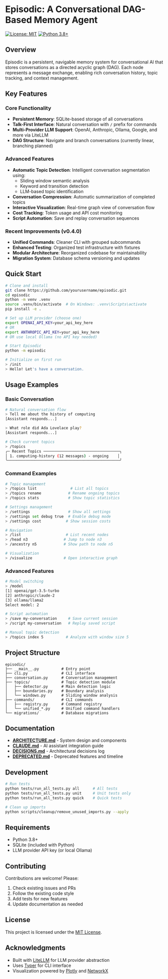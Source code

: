 # Episodic: A Conversational DAG-Based Memory Agent

[![License: MIT](https://img.shields.io/badge/License-MIT-blue.svg)](LICENSE)
[![Python 3.8+](https://img.shields.io/badge/python-3.8+-blue.svg)](https://www.python.org/downloads/)

## Overview

Episodic is a persistent, navigable memory system for conversational AI that stores conversations as a directed acyclic graph (DAG). Each node represents a message exchange, enabling rich conversation history, topic tracking, and context management.

## Key Features

### Core Functionality
- **Persistent Memory**: SQLite-based storage of all conversations
- **Talk-First Interface**: Natural conversation with `/` prefix for commands
- **Multi-Provider LLM Support**: OpenAI, Anthropic, Ollama, Google, and more via LiteLLM
- **DAG Structure**: Navigate and branch conversations (currently linear, branching planned)

### Advanced Features
- **Automatic Topic Detection**: Intelligent conversation segmentation using:
  - Sliding window semantic analysis
  - Keyword and transition detection
  - LLM-based topic identification
- **Conversation Compression**: Automatic summarization of completed topics
- **Interactive Visualization**: Real-time graph view of conversation flow
- **Cost Tracking**: Token usage and API cost monitoring
- **Script Automation**: Save and replay conversation sequences

### Recent Improvements (v0.4.0)
- **Unified Commands**: Cleaner CLI with grouped subcommands
- **Enhanced Testing**: Organized test infrastructure with fixtures
- **Modular Architecture**: Reorganized codebase for maintainability
- **Migration System**: Database schema versioning and updates

## Quick Start

```bash
# Clone and install
git clone https://github.com/yourusername/episodic.git
cd episodic
python -m venv .venv
source .venv/bin/activate  # On Windows: .venv\Scripts\activate
pip install -e .

# Set up LLM provider (choose one)
export OPENAI_API_KEY=your_api_key_here
# OR
export ANTHROPIC_API_KEY=your_api_key_here
# OR use local Ollama (no API key needed)

# Start Episodic
python -m episodic

# Initialize on first run
> /init
> Hello! Let's have a conversation.
```

## Usage Examples

### Basic Conversation

```bash
# Natural conversation flow
> Tell me about the history of computing
[Assistant responds...]

> What role did Ada Lovelace play?
[Assistant responds...]

# Check current topics
> /topics
╭─ Recent Topics ──────────────────────────────────╮
│ 1. computing-history (12 messages) - ongoing    │
╰──────────────────────────────────────────────────╯
```

### Command Examples

```bash
# Topic management
> /topics list               # List all topics
> /topics rename            # Rename ongoing topics
> /topics stats             # Show topic statistics

# Settings management
> /settings                 # Show all settings
> /settings set debug true  # Enable debug mode
> /settings cost           # Show session costs

# Navigation
> /list                    # List recent nodes
> /head n3                # Jump to node n3
> /ancestry n5            # Show path to node n5

# Visualization
> /visualize              # Open interactive graph
```

### Advanced Features

```bash
# Model switching
> /model
[1] openai/gpt-3.5-turbo
[2] anthropic/claude-2
[3] ollama/llama2
Select model: 2

# Script automation
> /save my-conversation     # Save current session
> /script my-conversation   # Replay saved script

# Manual topic detection
> /topics index 5          # Analyze with window size 5
```

## Project Structure

```
episodic/
├── __main__.py          # Entry point
├── cli.py               # CLI interface
├── conversation.py      # Conversation management
├── topics/              # Topic detection module
│   ├── detector.py      # Main detection logic
│   ├── boundaries.py    # Boundary analysis
│   └── windows.py       # Sliding window analysis
├── commands/            # CLI commands
│   ├── registry.py      # Command registry
│   └── unified_*.py     # Unified command handlers
└── migrations/          # Database migrations
```

## Documentation

- **[ARCHITECTURE.md](ARCHITECTURE.md)** - System design and components
- **[CLAUDE.md](CLAUDE.md)** - AI assistant integration guide
- **[DECISIONS.md](DECISIONS.md)** - Architectural decisions log
- **[DEPRECATED.md](DEPRECATED.md)** - Deprecated features and timeline

## Development

```bash
# Run tests
python tests/run_all_tests.py all      # All tests
python tests/run_all_tests.py unit     # Unit tests only
python tests/run_all_tests.py quick    # Quick tests

# Clean up imports
python scripts/cleanup/remove_unused_imports.py --apply
```

## Requirements

- Python 3.8+
- SQLite (included with Python)
- LLM provider API key (or local Ollama)

## Contributing

Contributions are welcome! Please:
1. Check existing issues and PRs
2. Follow the existing code style
3. Add tests for new features
4. Update documentation as needed

## License

This project is licensed under the [MIT License](LICENSE).

## Acknowledgments

- Built with [LiteLLM](https://github.com/BerriAI/litellm) for LLM provider abstraction
- Uses [Typer](https://typer.tiangolo.com/) for CLI interface
- Visualization powered by [Plotly](https://plotly.com/) and [NetworkX](https://networkx.org/)
